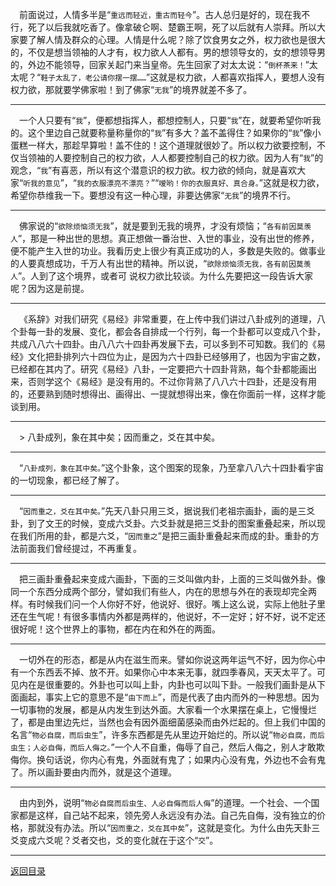 &emsp;前面说过，人情多半是“``重远而轻近，重古而轻今``”。古人总归是好的，现在我不行，死了以后我就吃香了。像拿破仑啊、楚霸王啊，死了以后就有人崇拜。所以大家要了解人情及群众的心理。人情是什么呢？除了饮食男女之外，权力欲也是很大的，不仅是想当领袖的人才有，权力欲人人都有。男的想领导女的，女的想领导男的，外边不能领导，回家关起门来当皇帝。先生回家了对太太说：“``倒杯茶来！``”太太呢？“``鞋子太乱了，老公请你摆一摆……``”这就是权力欲，人都喜欢指挥人，要想人没有权力欲，那就要学佛家啦！到了佛家“``无我``”的境界就差不多了。
___
&emsp;一个人只要有“``我``”，便都想指挥人，都想控制人，只要“``我``”在，就要希望你听我的。这个里边自己就要称量称量你的“``我``”有多大？盖不盖得住？如果你的“``我``”像小蛋糕一样大，那趁早算啦！盖不住的！这个道理就很妙了。所以权力欲要控制，不仅当领袖的人要控制自己的权力欲，人人都要控制自己的权力欲。因为人有“``我``”的观念，“``我``”有喜恶，所以有这个潜意识的权力欲。权力欲的倾向，就是喜欢大家“``听我的意见``”，“``我的衣服漂亮不漂亮？``”“``嗳哟！你的衣服真好、真合身。``”这就是权力欲，希望你恭维我一下。要想没有这一种心理，非要达佛家“``无我``”的境界不行。
___
&emsp;佛家说的“``欲除烦恼须无我``”，就是要到无我的境界，才没有烦恼；“``各有前因莫羡人``”，那是一种出世的思想。真正想做一番治世、入世的事业，没有出世的修养，便不能产生入世的功业。我看历史上很少有真正成功的人，多数是失败的。做事业的人要真想成功，千万人有出世的精神。所以说，“``欲除烦恼须无我，各有前因莫羡人``”。人到了这个境界，或者可 说权力欲比较谈。为什么先要把这一段告诉大家呢？因为这是前提。
___
&emsp;《系辞》对我们研究《易经》非常重要，在上传中我们讲过八卦成列的道理，八个卦每一卦的发展、变化，都会各自排成一个行列，每一个卦都可以变成八个卦，共成八八六十四卦。由八八六十四卦再发展下去，可以多到不可知数。我们的《易经》文化把卦排列六十四位为止，是因为六十四卦已经够用了，也因为宇宙之数，已经都在其内了。研究《易经》八卦，一定要把六十四卦背熟，每个卦都能画出来，否则学这个《易经》是没有用的。不过你背熟了八八六十四卦，还是没有用的，还要熟到随时想得出、画得出、一提就想得出来，像在你面前一样，这样才能谈到用。
___
&emsp;> 八卦成列，象在其中矣；因而重之，爻在其中矣。
___
&emsp;“``八卦成列，象在其中矣。``”这个卦象，这个图案的现象，乃至拿八八六十四卦看宇宙的一切现象，都已经了解了。
___
&emsp;“``因而重之，爻在其中矣。``”先天八卦只用三爻，据说我们老祖宗画卦，画的是三爻卦，到了文王的时候，变成六爻卦。六爻卦就是把三爻卦的图案重叠起来，所以现在我们所用的卦，都是六爻，“``因而重之``”是把三画卦重叠起来而成的卦。重卦的方法前面我们曾经提过，不再重复。
___
&emsp;把三画卦重叠起来变成六画卦，下面的三爻叫做内卦，上面的三爻叫做外卦。像同一个东西分成两个部分，譬如我们有些人，内在的思想与外在的表现却完全两样。有时候我们问一个人你好不好，他说好、很好。嘴上这么说，实际上他肚子里还在生气呢！有很多事情内外都是两样的，他说好，不一定好；好不好，说不定还很好呢！这个世界上的事物，都在内在和外在的两面。
___
&emsp;一切外在的形态，都是从内在滋生而来。譬如你说这两年运气不好，因为你心中有一个东西丢不掉、放不开。如果你心中本来无事，就四季春风，天天太平了。可见内在是很重要的。外卦也可以叫上卦，内卦也可以叫下卦。一般我们画卦是从下面画起，事实上它的意思不是“``由下而上``”，而是代表了由内而外的一种思想。因为一切事物的发展，都是从内发生到达外面。大家看一个水果摆在桌上，它慢慢烂了，都是由里边先烂，当然也会有因外面细菌感染而由外烂起的。但上我们中国的名言“``物必自腐，而后虫生``”，许多东西都是先从里边开始烂的。所以说“``物必自腐，而后虫生；人必自侮，而后人侮之。``”一个人不自重，侮辱了自己，然后人侮之，别人才敢欺侮你。换句话说，你内心有鬼，外面就有鬼了；如果内心没有鬼，外边也不会有鬼了。所以画卦要由内而外，就是这个道理。
___
&emsp;由内到外，说明“``物必自腐而后虫生、人必自侮而后人侮``”的道理。一个社会、一个国家都是这样，自己站不起来，领先旁人永远没有办法。自己先自侮，没有独立的价格，那就没有办法。所以“``因而重之，爻在其中矣``”，这就是变化。为什么由先天卦三爻变成六爻呢？爻者交也，爻的变化就在于这个“``交``”。
___
[返回目录](../../master/README.md#目录)